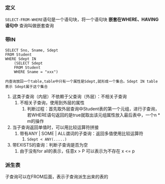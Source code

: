 ### 定义
`SELECT-FROM-WHERE`语句是一个语句块，将一个语句块 __嵌套在WHERE、HAVING语句中__ 查询叫做嵌套查询

### 带IN
```mysql
SELECT Sno, Sname, Sdept
FROM Student
WHERE Sdept IN
	(SELECT Sdept
	FROM Student 
	WHERE Sname = "xxx")

内查询放回一个table,table中只有一个属性是Sdept,就形成一个集合。Sdept IN table表示 Sdept属于这个集合
```
1. 这类子查询（内层）不依赖于父查询（外层）：不相关子查询
	1. 不相关子查询，使用到外层的属性
		1. 判断过程：首先取外层查询中Student表的第一个元组，进行子查询，若WHERE语句返回的是true就取出该元组属性放入最后表中，一个n * m的操作
2. 当子查询返回单值时，可以用比较运算符拼接
	1. 带有ANY | SOME | ALL谓词的子查询：返回多值使用比较运算符
		1. `Sdept < ANY(.....)`
3. 带EXISTS的查询：判断子查询是否为空
	1. 由于没有for all的表示，任意x > P 可以表示为不存在 x <= p

### 派生表
子查询可以在FROM后面，表示子查询派生出来的表的
